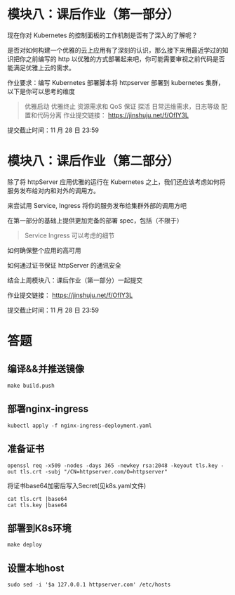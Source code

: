 # 模块八：课后作业（第一部分）
现在你对 Kubernetes 的控制面板的工作机制是否有了深入的了解呢？

是否对如何构建一个优雅的云上应用有了深刻的认识，那么接下来用最近学过的知识把你之前编写的 http 以优雅的方式部署起来吧，你可能需要审视之前代码是否能满足优雅上云的需求。

作业要求：编写 Kubernetes 部署脚本将 httpserver 部署到 kubernetes 集群，以下是你可以思考的维度

> 优雅启动
> 优雅终止
> 资源需求和 QoS 保证
> 探活
> 日常运维需求，日志等级
> 配置和代码分离
作业提交链接： https://jinshuju.net/f/OfIY3L

提交截止时间：11 月 28 日 23:59
# 模块八：课后作业（第二部分）
除了将 httpServer 应用优雅的运行在 Kubernetes 之上，我们还应该考虑如何将服务发布给对内和对外的调用方。

来尝试用 Service, Ingress 将你的服务发布给集群外部的调用方吧

在第一部分的基础上提供更加完备的部署 spec，包括（不限于）

> Service
> Ingress
> 可以考虑的细节

如何确保整个应用的高可用

如何通过证书保证 httpServer 的通讯安全

结合上周模块八：课后作业（第一部分）一起提交

作业提交链接： https://jinshuju.net/f/OfIY3L

提交截止时间：11 月 28 日 23:59

# 答题
## 编译&&并推送镜像
```
make build.push
```
## 部署nginx-ingress
```
kubectl apply -f nginx-ingress-deployment.yaml
```
## 准备证书
```
openssl req -x509 -nodes -days 365 -newkey rsa:2048 -keyout tls.key -out tls.crt -subj "/CN=httpserver.com/O=httpserver"
```
将证书base64加密后写入Secret(见k8s.yaml文件)
```
cat tls.crt |base64
cat tls.key |base64
```
## 部署到K8s环境
```
make deploy
```
## 设置本地host
```
sudo sed -i '$a 127.0.0.1 httpserver.com' /etc/hosts
```
